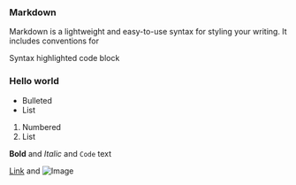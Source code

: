 
### Markdown

Markdown is a lightweight and easy-to-use syntax for styling your writing. It includes conventions for


Syntax highlighted code block

### Hello world

- Bulleted
- List

1. Numbered
2. List

**Bold** and _Italic_ and `Code` text

[Link](url) and ![Image](src)
```



